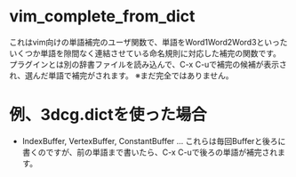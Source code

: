 # vim_complete_from_dict
これはvim向けの単語補完のユーザ関数で、単語をWord1Word2Word3といったいくつか単語を隙間なく連結させている命名規則に対応した補完の関数です。
プラグインとは別の辞書ファイルを読み込んで、C-x C-uで補完の候補が表示され、選んだ単語で補完がされます。
※まだ完全ではありません。

# 例、3dcg.dictを使った場合

* IndexBuffer, VertexBuffer, ConstantBuffer ... これらは毎回Bufferと後ろに書くのですが、前の単語まで書いたら、C-x C-uで後ろの単語が補完されます。

